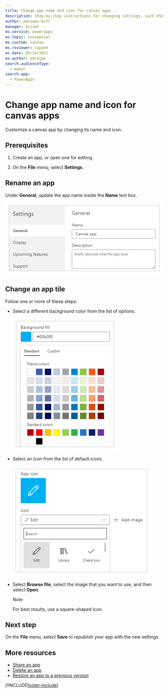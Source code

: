 ```yaml
---
title: Change app name and icon for canvas apps
description: Step-by-step instructions for changing settings, such the app name and the icon, of a canvas app in Power Apps.
author: emcoope-msft
manager: kvivek
ms.service: powerapps
ms.topic: conceptual
ms.custom: canvas
ms.reviewer: tapanm
ms.date: 05/24/2021
ms.author: emcoope
search.audienceType: 
  - maker
search.app: 
  - PowerApps
---
```

# Change app name and icon for canvas apps

Customize a canvas app by changing its name and icon.

## Prerequisites

1. Create an app, or open one for editing.

2. On the **File** menu, select **Settings**.

## Rename an app

Under **General**, update the app name inside the **Name** text box.

![Close an app.](./media/set-name-tile/rename-app.png)

## Change an app tile

Follow one or more of these steps:

* Select a different background color from the list of options.

    ![Select a tile color.](./media/set-name-tile/tile-colors.png)

* Select an icon from the list of default icons.

    ![Select a tile icon.](./media/set-name-tile/tile-icons.png)

* Select **Browse file**, select the image that you want to use, and then select **Open**.

    > [!NOTE]
  > For best results, use a square-shaped icon.

## Next step
On the **File** menu, select **Save** to republish your app with the new settings.

## More resources
* [Share an app](share-app.md)
* [Delete an app](delete-app.md)
* [Restore an app to a previous version](restore-an-app.md)


[!INCLUDE[footer-include](../../includes/footer-banner.md)]